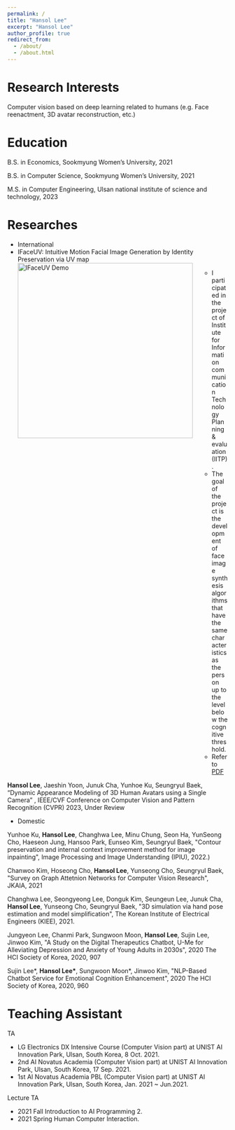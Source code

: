 ```yaml
---
permalink: /
title: "Hansol Lee"
excerpt: "Hansol Lee"
author_profile: true
redirect_from: 
  - /about/
  - /about.html
---
```




Research Interests
======
 Computer vision based on deep learning related to humans (e.g. Face reenactment, 3D avatar reconstruction, etc.)


Education
======
B.S. in Economics, Sookmyung Women’s University, 2021

B.S. in Computer Science, Sookmyung Women’s University, 2021

M.S. in Computer Engineering, Ulsan national institute of science and technology, 2023

Researches
======
* International
* IFaceUV: Intuitive Motion Facial Image Generation by Identity Preservation via UV map
  <div style="overflow: auto;">
    <div style="float: left; margin-right: 20px;">
      <img src='/images/IFaceUV_gif2.gif' alt="IFaceUV Demo" width="400"/>
    </div>
    <div style="float: left; width: calc(100% - 420px);">
      <ul>
        <li>I participated in the project of Institute for Information  communication Technology Planning & evaluation(IITP).</li>
        <li>The goal of the project is the development of face image synthesis algorithms that have the same characteristics as the person up to the level below the cognitive threshold.</li>
        <li>Refer to <a href="https://unistackr0-my.sharepoint.com/:b:/g/personal/hansollee_unist_ac_kr/EcmZh1Yo7P9AiQ9thmqd_lcBsxK39J0nDvJ6NZbQMCdKrw?e=45HpXG">PDF</a></li>
      </ul>
    </div>
  </div>


**Hansol Lee**, Jaeshin Yoon, Junuk Cha, Yunhoe Ku, Seungryul Baek, “Dynamic Appearance Modeling of 3D Human Avatars using a Single Camera” , IEEE/CVF Conference on Computer Vision and Pattern Recognition (CVPR) 2023, Under Review


* Domestic

Yunhoe Ku, **Hansol Lee**, Changhwa Lee, Minu Chung, Seon Ha, YunSeong Cho, Haeseon Jung, Hansoo Park, Eunseo Kim, Seungryul Baek, "Contour preservation and internal context improvement method for image inpainting", Image Processing and Image Understanding (IPIU), 2022.)

Chanwoo Kim, Hoseong Cho, **Hansol Lee**, Yunseong Cho, Seungryul Baek, "Survey on Graph Attetnion Networks for Computer Vision Research", JKAIA, 2021

Changhwa Lee, Seongyeong Lee, Donguk Kim, Seungeun Lee, Junuk Cha, **Hansol Lee**, Yunseong Cho, Seungryul Baek, "3D simulation via hand pose estimation and model simplification", The Korean Institute of Electrical Engineers (KIEE), 2021.

Jungyeon Lee, Chanmi Park, Sungwoon Moon, **Hansol Lee**, Sujin Lee, Jinwoo Kim, "A Study on the Digital Therapeutics Chatbot, U-Me for Alleviating Depression and Anxiety of Young Adults in 2030s", 2020 The HCI Society of Korea, 2020, 907

Sujin Lee\*, **Hansol Lee\***, Sungwoon Moon*, Jinwoo Kim, "NLP-Based Chatbot Service for Emotional Cognition Enhancement", 2020 The HCI Society of Korea, 2020, 960


Teaching Assistant
======
TA
* LG Electronics DX Intensive Course (Computer Vision part) at UNIST AI Innovation Park, Ulsan, South Korea, 8 Oct. 2021.
* 2nd AI Novatus Academia (Computer Vision part) at UNIST AI Innovation Park, Ulsan, South Korea, 17 Sep. 2021.
* 1st AI Novatus Academia PBL (Computer Vision part) at UNIST AI Innovation Park, Ulsan, South Korea, Jan. 2021 ~ Jun.2021.

Lecture TA
* 2021 Fall Introduction to AI Programming 2.
* 2021 Spring Human Computer Interaction.
  
